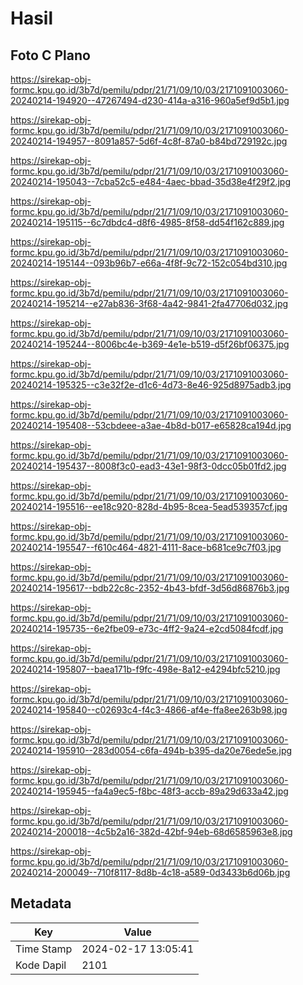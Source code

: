 # Hasil

## Foto C Plano

https://sirekap-obj-formc.kpu.go.id/3b7d/pemilu/pdpr/21/71/09/10/03/2171091003060-20240214-194920--47267494-d230-414a-a316-960a5ef9d5b1.jpg

https://sirekap-obj-formc.kpu.go.id/3b7d/pemilu/pdpr/21/71/09/10/03/2171091003060-20240214-194957--8091a857-5d6f-4c8f-87a0-b84bd729192c.jpg

https://sirekap-obj-formc.kpu.go.id/3b7d/pemilu/pdpr/21/71/09/10/03/2171091003060-20240214-195043--7cba52c5-e484-4aec-bbad-35d38e4f29f2.jpg

https://sirekap-obj-formc.kpu.go.id/3b7d/pemilu/pdpr/21/71/09/10/03/2171091003060-20240214-195115--6c7dbdc4-d8f6-4985-8f58-dd54f162c889.jpg

https://sirekap-obj-formc.kpu.go.id/3b7d/pemilu/pdpr/21/71/09/10/03/2171091003060-20240214-195144--093b96b7-e66a-4f8f-9c72-152c054bd310.jpg

https://sirekap-obj-formc.kpu.go.id/3b7d/pemilu/pdpr/21/71/09/10/03/2171091003060-20240214-195214--e27ab836-3f68-4a42-9841-2fa47706d032.jpg

https://sirekap-obj-formc.kpu.go.id/3b7d/pemilu/pdpr/21/71/09/10/03/2171091003060-20240214-195244--8006bc4e-b369-4e1e-b519-d5f26bf06375.jpg

https://sirekap-obj-formc.kpu.go.id/3b7d/pemilu/pdpr/21/71/09/10/03/2171091003060-20240214-195325--c3e32f2e-d1c6-4d73-8e46-925d8975adb3.jpg

https://sirekap-obj-formc.kpu.go.id/3b7d/pemilu/pdpr/21/71/09/10/03/2171091003060-20240214-195408--53cbdeee-a3ae-4b8d-b017-e65828ca194d.jpg

https://sirekap-obj-formc.kpu.go.id/3b7d/pemilu/pdpr/21/71/09/10/03/2171091003060-20240214-195437--8008f3c0-ead3-43e1-98f3-0dcc05b01fd2.jpg

https://sirekap-obj-formc.kpu.go.id/3b7d/pemilu/pdpr/21/71/09/10/03/2171091003060-20240214-195516--ee18c920-828d-4b95-8cea-5ead539357cf.jpg

https://sirekap-obj-formc.kpu.go.id/3b7d/pemilu/pdpr/21/71/09/10/03/2171091003060-20240214-195547--f610c464-4821-4111-8ace-b681ce9c7f03.jpg

https://sirekap-obj-formc.kpu.go.id/3b7d/pemilu/pdpr/21/71/09/10/03/2171091003060-20240214-195617--bdb22c8c-2352-4b43-bfdf-3d56d86876b3.jpg

https://sirekap-obj-formc.kpu.go.id/3b7d/pemilu/pdpr/21/71/09/10/03/2171091003060-20240214-195735--6e2fbe09-e73c-4ff2-9a24-e2cd5084fcdf.jpg

https://sirekap-obj-formc.kpu.go.id/3b7d/pemilu/pdpr/21/71/09/10/03/2171091003060-20240214-195807--baea171b-f9fc-498e-8a12-e4294bfc5210.jpg

https://sirekap-obj-formc.kpu.go.id/3b7d/pemilu/pdpr/21/71/09/10/03/2171091003060-20240214-195840--c02693c4-f4c3-4866-af4e-ffa8ee263b98.jpg

https://sirekap-obj-formc.kpu.go.id/3b7d/pemilu/pdpr/21/71/09/10/03/2171091003060-20240214-195910--283d0054-c6fa-494b-b395-da20e76ede5e.jpg

https://sirekap-obj-formc.kpu.go.id/3b7d/pemilu/pdpr/21/71/09/10/03/2171091003060-20240214-195945--fa4a9ec5-f8bc-48f3-accb-89a29d633a42.jpg

https://sirekap-obj-formc.kpu.go.id/3b7d/pemilu/pdpr/21/71/09/10/03/2171091003060-20240214-200018--4c5b2a16-382d-42bf-94eb-68d6585963e8.jpg

https://sirekap-obj-formc.kpu.go.id/3b7d/pemilu/pdpr/21/71/09/10/03/2171091003060-20240214-200049--710f8117-8d8b-4c18-a589-0d3433b6d06b.jpg


## Metadata

| Key        | Value               |
| ---------- | ------------------- |
| Time Stamp | 2024-02-17 13:05:41 |
| Kode Dapil | 2101                |



